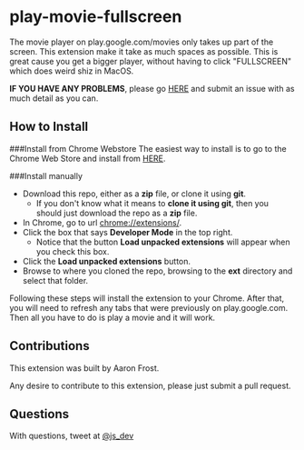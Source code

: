 # play-movie-fullscreen
The movie player on play.google.com/movies only takes up part of the screen. 
This extension make it take as much spaces as possible. This is great cause 
you get a bigger player, without having to click "FULLSCREEN" which does weird 
shiz in MacOS. 

**IF YOU HAVE ANY PROBLEMS**, please go [HERE](https://github.com/aaronfrost/play-movie-fullscreen/issues) 
and submit an issue with as much detail as you can. 


## How to Install

###Install from Chrome Webstore
The easiest way to install is to go to the Chrome Web Store and install from [HERE](https://chrome.google.com/webstore/detail/play-movies-fullscreen/nienaghdopiidkcmeoadejnnjangghnm). 

###Install manually
- Download this repo, either as a **zip** file, or clone it using **git**. 
    - If you don't know what it means to __clone it using git__, then you should just download the repo as a **zip** file.  
- In Chrome, go to url [chrome://extensions/](chrome://extensions/).
- Click the box that says **Developer Mode** in the top right.
    - Notice that the button **Load unpacked extensions** will appear when you check this box. 
- Click the **Load unpacked extensions** button.
- Browse to where you cloned the repo, browsing to the **ext** directory and select that folder. 

Following these steps will install the extension to your Chrome. After that, you will need to refresh any tabs that were previously on play.google.com. Then all you have to do is play a movie and it will work.
 
## Contributions

This extension was built by Aaron Frost. 

Any desire to contribute to this extension, please just submit a pull request. 

## Questions

With questions, tweet at [@js_dev](https://twitter.com/js_dev)